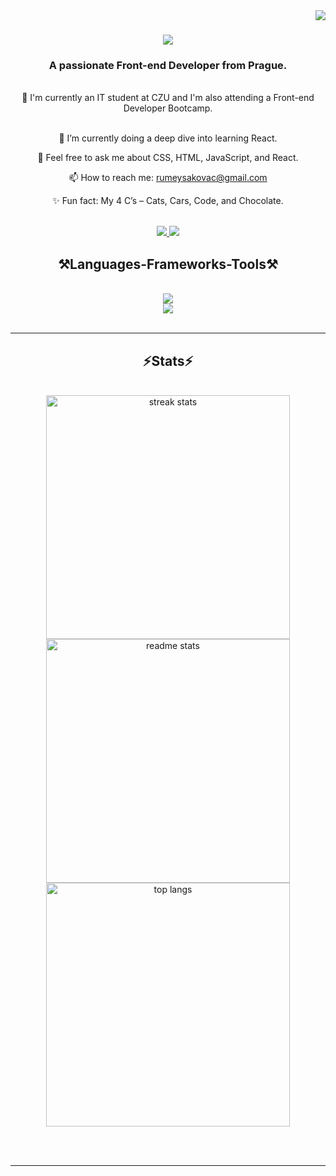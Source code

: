 <img align="right" src="https://visitor-badge.laobi.icu/badge?page_id=EnchantressRuby.EnchantressRuby" /> 

<h1 align="center">
  <img src="https://readme-typing-svg.demolab.com/?font=Righteous&size=35&center=true&vCenter=true&width=500&height=70&duration=3000&lines=Hi+There!+👋;+I'm+Ruby!;"/>
</h1>

<h3 align="center">A passionate Front-end Developer from Prague.</h3>

<br/>

<div align="center">
  🔭 I'm currently an IT student at CZU and I'm also attending a Front-end Developer Bootcamp.<br/><br/>
  
  🌱 I’m currently doing a deep dive into learning React.<br/>
  
  💬 Feel free to ask me about CSS, HTML, JavaScript, and React.<br/>
  
  📫 How to reach me: <a href="mailto:rumeysakovac@gmail.com">rumeysakovac@gmail.com</a><br/>
  
  ✨ Fun fact: My 4 C’s – Cats, Cars, Code, and Chocolate.
</div>

<br/>

<div align="center">
  <a href="mailto:rumeysakovac@gmail.com">
    <img src="https://img.shields.io/badge/Gmail-D14836?style=for-the-badge&logo=gmail&logoColor=white" target="_blank" />
  </a>
  <a href="https://www.linkedin.com/in/rumeysakovac/">
    <img src="https://img.shields.io/badge/LinkedIn-0077B5?style=for-the-badge&logo=linkedin&logoColor=white" target="_blank" />
  </a>
</div>

<h2 align="center">⚒️Languages-Frameworks-Tools⚒️</h2>
<br/>
<div align="center">
  <a href="https://skillicons.dev">
    <img src="https://skillicons.dev/icons?i=html,css,js,react"/><br/>
    <img src="https://skillicons.dev/icons?i=sass,tailwind,bootstrap,figma,firebase,github,redux,yarn"/>
  </a>
</div>

<br/>
<hr/>

<!--
<div align="center">
  <h2>🐍My Contributions🐍</h2>
  <br>
  <img alt="snake eating my contributions" src="https://raw.githubusercontent.com/EnchantressRuby/EnchantressRuby/output/github-contribution-grid-snake.svg" />
  <br/><br/><br/>
</div>

<hr/>
-->

<h2 align="center">⚡Stats⚡</h2>
<br>
<div align="center">
  <img width=390 src="https://streak-stats.demolab.com/?user=EnchantressRuby&count_private=true&theme=react&border_radius=10" alt="streak stats"/>
  <img width=390 src="https://github-readme-stats-EnchantressRuby.vercel.app/api?username=EnchantressRuby&count_private=true&show_icons=true&theme=react&rank_icon=github&border_radius=10" alt="readme stats"/>
  <br/>
  <img width=390 align="center" src="https://github-readme-stats-EnchantressRuby.vercel.app/api/top-langs/?username=EnchantressRuby&hide=HTML&langs_count=8&layout=compact&theme=react&border_radius=10&size_weight=0.5&count_weight=0.5&exclude_repo=github-readme-stats" alt="top langs"/>
</div>

<br/><br/>
<hr/>

<!-- RK
## Hi there 👋
-->
